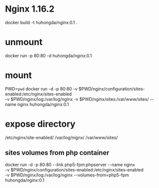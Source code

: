 # Nginx 1.16.2

docker build -t huhongda/nginx:0.1 .

# unmount
docker run -p 80:80 -d huhongda/nginx:0.1

# mount
PWD=`pwd`
docker run -d -p 80:80 -v $PWD/nginx/configuration/sites-enabled:/etc/nginx/sites-enabled \
-v $PWD/nginx/log:/var/log/nginx -v $PWD/nginx/sites:/var/www/sites/ --name nginx huhongda/nginx:0.1

# expose directory
/etc/nginx/site-enabled/
/var/log/nignx/
/var/www/sites/
    
## sites volumes from php container
docker run -d -p 80:80 --link php5-fpm:phpserver --name nginx \
    -v $PWD/nginx/configuration/sites-enabled:/etc/nginx/sites-enabled \
    -v $PWD/nginx/log:/var/log/nginx --volumes-from=php5-fpm huhongda/nginx:0.1
    